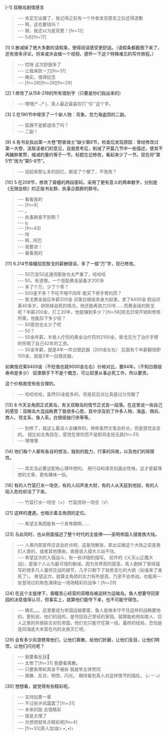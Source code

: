 
[-1] 双眼岛剧情感言
>--- 肯定忘设置了，我记得之前有一个作者发完感言之后还得道歉<br>
>--- 啊，这也要钱吗？<br>
>--- 擦，我还以为是双更！[fn=12]<br>
>--- 5点[fn=17]<br>

[1] 0.删减掉了绝大多数的请假条，使得阅读感受更舒适。（请假条都截图下来了，还有很多评论，将来或许会做一个视频，感怀一下这个特殊难忘的写作旅程。）
>--- 哎呀 这次舒服多了<br>
>--- 让我来砍一刀[fn=31]<br>
>--- 确实，值得纪念<br>
>--- [fn=29][fn=29][fn=29]<br>

[2] 1.修改了从158-218的所有错别字（只要是你们指出来的）
>--- 嘿嘿(º﹃º )，真人最近最喜欢打''伱''这个字。<br>

[3] 2.在190节中增添了一个新人物：背象。忽力海盗团的二副。
>--- 狐狸不是都退场了吗？<br>
>--- 二副！<br>

[9] 4.有书友指出第一大卷“野兽骑士”缺少第6节，检查后发现原因：曾经修改过第一大卷，汲取读者们的意见，自我思考后，削减了开篇几节中一些描述，使其不再臃肿累赘，缩减的量约等于一节。标题忘记修改，看起来少了一节。现在将“第5节”改为“第5-6节”。
>--- 说起来那么多的回忆，都成了个梗了，不改改？<br>

[10] 5.在209节，修改了昏瞳的两段密码，采用了更有意义的两串数字，分别是《无限血核》的正版书友群、执事企鹅群的群号。
>--- 看看我的<br>
>--- [fn=8]<br>
>--- 。<br>
>--- 执事群查不到啊？<br>
>--- q<br>
>--- [fn=43]<br>
>--- 咕<br>
>--- 啊…阿巴<br>
>--- 我要进！<br>
>--- 看看我的<br>

[11] 6.214节昏瞳招揽鬃戈的薪酬错误，多了一個“万”字，现已修改。
>--- 50万变50这通货膨胀也太严重了，哈哈哈<br>
>--- 50，有道理。一个低配黄金装备才200多<br>
>--- 多了个万，少了个零？<br>
>--- 500差不多？不吃不喝干四年 能买下修手臂的药？<br>
>--- 鬃戈黄金级后年薪200金
迟莱白银级卖身为奴隶，卖了8400金
假设迟莱40多岁，排除掉战死的情况，他还能再效力20年……而黄金级的鬃戈呢？年薪200金，打工20年，他能赚到多少？[fn=58]除去日常开销和修炼所需，他能存下多少钱？<br>
>--- 50感觉也太少了吧<br>
>--- 50？<br>
>--- 50金年薪，半兽人疗伤的黄金治疗药剂2100金，鬃戈兄为了治疗手臂的伤喝了自己42年的工资。<br>
>--- 50金年薪，就是4年一件白银武器（200金左右）
后面有个年薪翻倍即100金，就是2年一白银武器。

如果按迟莱8400金（不贬值也就9000金左右）价格对比，要84年。（不知白银级寿命是多少）
奴隶跟手下不是个概念，可让奴隶从事必死工作，所以要贵。

这个价格我觉有些合理的。<br>
>--- 哈哈哈哈，虽然50金挺多的，但是前后对比真是过分穷酸了<br>

[13] 8.今天主角团正式离岛，有关双眼岛的情节正式告一段落。在这里说一些自己的感受：双眼岛大混战耗费了我很多心思，其中涉及到了许多人物，海盗、佣兵、商人、领主系、鱼人系，白银级独行侠等等。
>--- 别修了，就这么着没人会嫌弃的，再修虽然文笔会好点，但是感觉会变的。
就比如主角现在，感觉在冒险而不是即将走投无路[fn=31]<br>
>--- 嘿嘿嘿<br>

[14] 他们每个人都有各自的想法，独到的能力，行事的风格，以及他们的局限性。
>--- 其实没必要这配角心理咋想的。
用行动和语言刻画出性格，这才是最理想的文章，更有趣味一些。<br>

[16] 有的人竹篮打水一场空，有的人闷声发大财，有的人从天庭到地狱，有的人陷入危险却活了下来。
>--- 竹篮打水一场空（×）
竹篮捞财一场空（√）<br>

[21] 这样的遭遇，也暗示着主角团的定位。
>--- 希望主角团能有一个发育期啊……<br>

[23] 与此同时，也从侧面描述了整个时代的主旋律——圣明帝国入侵兽族大陆。
>--- 人类内部宣传应该会好点吧，这是场解放，拿出证据这个大陆之前是我们人类的，或者其他理由，直接说入侵大义站不住。<br>
>--- 希望这次的入侵战斗，有一些详细的描写。
前作的《义天山正魔大战》，是我个人认为最可惜的删减，因为世界观的提高，真人删掉了曾经描写的很多凡人蛊师交战的细节，几乎只剩下了局势变化的大纲（如谁来了谁死了）。
希望这次，就算主角团的实力有所提高，乃至不会参战，也能用一些登场过的角色演绎出一场场精彩的战争！[fn=29]<br>

[24] 在这个主旋律下，昏瞳苦心经营的双眼岛被迫转为运输岛。鱼人想要夺回家园的决意值得认可，但事实上，就算他们能夺下来，也不可能守得住。
>--- 确实。。。这里要成为帝国运输要塞，鱼人是根本守不住这样的战略要地的。更别说，他们的目的，是夺回自己曾经的家园。就算能和例如兽人、巨人之类的异族联合对抗帝国，他们也只能守在第一线，最终的结局，恐怕是连同海底大本营在内的全族灭亡吧。<br>

[29] 会有多少风浪卷席他们，让他们离散，给他们折磨，让他们反目，让他们明悟，让他们闪光呢？
>--- 我要看反目👀<br>
>--- 太惨了[fn=31]
我要看离散。<br>
>--- 只要紫蒂和真金不被拆   我就举五体赞同<br>
>--- 离散、反目、明悟、闪光。
期待看到真人对这样情节的描绘。
(๑˙ー˙๑)<br>

[30] 想想看，就觉得有些精彩呢。
>--- 支持加更一章<br>
>--- 不过些许风霜罢了[fn=31]<br>
>--- 未来的路 会很精彩<br>
>--- 就是太慢了<br>
>--- 光想想就有点精彩呢[fn=4]<br>
>--- [fn=33]真人加油(ง •̀_•́)ง<br>

